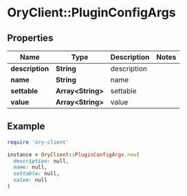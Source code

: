 # OryClient::PluginConfigArgs

## Properties

| Name | Type | Description | Notes |
| ---- | ---- | ----------- | ----- |
| **description** | **String** | description |  |
| **name** | **String** | name |  |
| **settable** | **Array&lt;String&gt;** | settable |  |
| **value** | **Array&lt;String&gt;** | value |  |

## Example

```ruby
require 'ory-client'

instance = OryClient::PluginConfigArgs.new(
  description: null,
  name: null,
  settable: null,
  value: null
)
```

